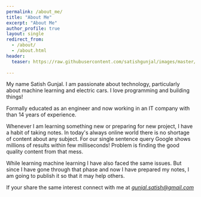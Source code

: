 ```yaml
---
permalink: /about_me/
title: "About Me"
excerpt: "About Me"
author_profile: true
layout: single
redirect_from: 
  - /about/
  - /about.html
header:
  teaser: https://raw.githubusercontent.com/satishgunjal/images/master/satish_gunjal_bio_photo.jpg
  
---
```


My name Satish Gunjal. I am passionate about technology, particularly about machine learning and electric cars. I love programming and building things!

Formally educated as an engineer and now working in an IT company with than 14 years of experience. 

Whenever I am learning something new or preparing for new project, I have a habit of taking notes. In today's always online world there is no shortage of content about any subject. For our single sentence query Google shows millions of results within few milliseconds! Problem is finding the good quality content from that mess.

While learning machine learning I have also faced the same issues. But since I have gone through that phase and now I have prepared my notes, I am going to publish it so that it may help others.

If your share the same interest connect with me at *gunjal.satish@gmail.com*
